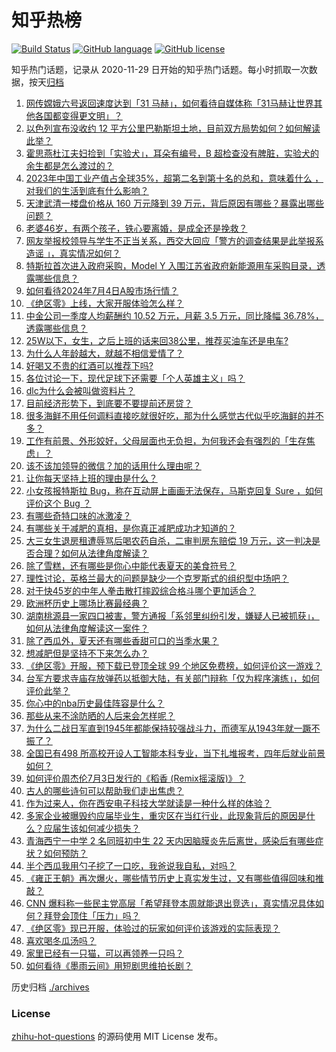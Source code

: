 # 知乎热榜
[![Build Status](https://github.com/ToWeLong/zhihu-hot-questions/workflows/CI/badge.svg)](https://github.com/ToWeLong/zhihu-hot-questions/actions)
[![GitHub language](https://img.shields.io/badge/language-golang-orange.svg)](https://golang.org/)
[![GitHub license](https://img.shields.io/github/license/ToWeLong/zhihu-hot-questions)](https://github.com/ToWeLong/zhihu-hot-questions/blob/main/LICENSE)

知乎热门话题，记录从 2020-11-29 日开始的知乎热门话题。每小时抓取一次数据，按天[归档](./archives)

<!-- BEGIN -->

1. [网传嫦娥六号返回速度达到「31 马赫」，如何看待自媒体称「31马赫让世界其他各国都变得更文明」？](https://www.zhihu.com/question/660444936)
1. [以色列宣布没收约 12 平方公里巴勒斯坦土地，目前双方局势如何？如何解读此举？](https://www.zhihu.com/question/660688026)
1. [霍思燕杜江夫妇捡到「实验犬」，耳朵有编号，B 超检查没有脾脏，实验犬的余生都是怎么渡过的？](https://www.zhihu.com/question/660176802)
1. [2023年中国工业产值占全球35%，超第二名到第十名的总和，意味着什么 ，对我们的生活到底有什么影响？](https://www.zhihu.com/question/660364897)
1. [天津武清一楼盘价格从 160 万元降到 39 万元，背后原因有哪些？暴露出哪些问题？](https://www.zhihu.com/question/660433120)
1. [老婆46岁，有两个孩子，铁心要离婚，是成全还是挽救？](https://www.zhihu.com/question/660429089)
1. [网友举报校领导与学生不正当关系，西交大回应「警方的调查结果是此举报系造谣 」，真实情况如何？](https://www.zhihu.com/question/660639236)
1. [特斯拉首次进入政府采购，Model Y 入围江苏省政府新能源用车采购目录，透露哪些信息？](https://www.zhihu.com/question/660696339)
1. [如何看待2024年7月4日A股市场行情？](https://www.zhihu.com/question/660596204)
1. [《绝区零》上线，大家开服体验怎么样？](https://www.zhihu.com/question/660692979)
1. [中金公司一季度人均薪酬约 10.52 万元，月薪 3.5 万元，同比降幅 36.78%，透露哪些信息？](https://www.zhihu.com/question/660654920)
1. [25W以下，女生，之后上班的话来回38公里，推荐买油车还是电车?](https://www.zhihu.com/question/660652029)
1. [为什么人年龄越大，就越不相信爱情了？](https://www.zhihu.com/question/660609164)
1. [好喝又不贵的红酒可以推荐下吗?](https://www.zhihu.com/question/374546414)
1. [各位讨论一下，现代足球下还需要「个人英雄主义」吗？](https://www.zhihu.com/question/659503608)
1. [dlc为什么会被叫做资料片？](https://www.zhihu.com/question/660354959)
1. [目前经济形势下，到底要不要提前还房贷？](https://www.zhihu.com/question/538184056)
1. [很多海鲜不用任何调料直接吃就很好吃，那为什么感觉古代似乎吃海鲜的并不多？](https://www.zhihu.com/question/659454780)
1. [工作有前景、外形姣好，父母层面也无负担，为何我还会有强烈的「生存焦虑」？](https://www.zhihu.com/question/660302982)
1. [该不该加领导的微信？加的话用什么理由呢？](https://www.zhihu.com/question/660471994)
1. [让你每天坚持上班的理由是什么？](https://www.zhihu.com/question/660556697)
1. [小女孩报特斯拉 Bug，称在互动屏上画画无法保存，马斯克回复 Sure ，如何评价这个 Bug ？](https://www.zhihu.com/question/660464932)
1. [有哪些奇特口味的冰激凌？](https://www.zhihu.com/question/25066063)
1. [有哪些关于减肥的真相，是你真正减肥成功才知道的？](https://www.zhihu.com/question/660341921)
1. [大三女生退房租遭辱骂后喝农药自杀，二审判房东赔偿 19 万元，这一判决是否合理？如何从法律角度解读？](https://www.zhihu.com/question/660698449)
1. [除了雪糕，还有哪些是你心中能代表夏天的美食符号？](https://www.zhihu.com/question/656217343)
1. [理性讨论，英格兰最大的问题是缺少一个克罗斯式的组织型中场吧？](https://www.zhihu.com/question/659489798)
1. [对于快45岁的中年人拳击散打摔跤综合格斗哪个更加适合？](https://www.zhihu.com/question/659596092)
1. [欧洲杯历史上哪场比赛最经典？](https://www.zhihu.com/question/658802094)
1. [湖南桃源县一家四口被害，警方通报「系邻里纠纷引发，嫌疑人已被抓获」，如何从法律角度解读这一案件？](https://www.zhihu.com/question/660687806)
1. [除了西瓜外，夏天还有哪些香甜可口的当季水果？](https://www.zhihu.com/question/656217374)
1. [想减肥但是坚持不下来怎么办？](https://www.zhihu.com/question/658270773)
1. [《绝区零》开服，预下载已登顶全球 99 个地区免费榜，如何评价这一游戏？](https://www.zhihu.com/question/660688803)
1. [台军方要求寺庙存放弹药以抵御大陆，有关部门辩称「仅为程序演练」，如何评价此举？](https://www.zhihu.com/question/660614730)
1. [你心中的nba历史最佳阵容是什么？](https://www.zhihu.com/question/385522465)
1. [那些从来不涂防晒的人后来会怎样呢？](https://www.zhihu.com/question/658905851)
1. [为什么二战日军直到1945年都能保持较强战斗力，而德军从1943年就一蹶不振了？](https://www.zhihu.com/question/660648265)
1. [全国已有498 所高校开设人工智能本科专业，当下扎堆报考，四年后就业前景如何？](https://www.zhihu.com/question/660210563)
1. [如何评价周杰伦7月3日发行的《稻香 (Remix摇滚版)》？](https://www.zhihu.com/question/660598839)
1. [古人的哪些诗句可以帮助我们走出焦虑？](https://www.zhihu.com/question/660519219)
1. [作为过来人，你在西安电子科技大学就读是一种什么样的体验？](https://www.zhihu.com/question/658332481)
1. [多家企业被曝毁约应届毕业生，重灾区在当红行业，此现象背后的原因是什么？应届生该如何减少损失？](https://www.zhihu.com/question/660620252)
1. [青海西宁一中学 2 名同班初中生 22 天内因脑膜炎先后离世，感染后有哪些症状？如何预防？](https://www.zhihu.com/question/660658890)
1. [半个西瓜我用勺子挖了一口吃，我爸说我自私，对吗？](https://www.zhihu.com/question/660474585)
1. [《雍正王朝》再次爆火，哪些情节历史上真实发生过，又有哪些值得回味和推敲？](https://www.zhihu.com/question/660520235)
1. [CNN 爆料称一些民主党高层「希望拜登本周就能退出竞选」，真实情况具体如何？拜登会顶住「压力」吗？](https://www.zhihu.com/question/660601133)
1. [《绝区零》现已开服，体验过的玩家如何评价该游戏的实际表现？](https://www.zhihu.com/question/660620336)
1. [喜欢喝冬瓜汤吗？](https://www.zhihu.com/question/660319590)
1. [家里已经有一只猫，可以再领养一只吗？](https://www.zhihu.com/question/660528852)
1. [如何看待《墨雨云间》用短剧思维拍长剧？](https://www.zhihu.com/question/660468846)

<!-- END -->

历史归档 [./archives](./archives)


### License
[zhihu-hot-questions](https://github.com/towelong/zhihu-hot-questions) 的源码使用 MIT License 发布。